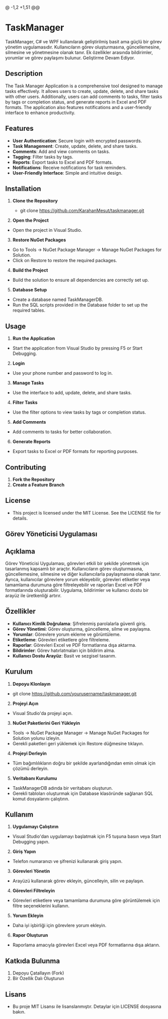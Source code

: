 @ -1,2 +1,51 @@
# TaskManager
TaskManager, C# ve WPF kullanılarak geliştirilmiş basit ama güçlü bir görev yönetim uygulamasıdır. Kullanıcıların görev oluşturmasına, güncellemesine, silmesine ve yönetmesine olanak tanır. Ek özellikler arasında bildirimler, yorumlar ve görev paylaşımı bulunur. Geliştirme Devam Ediyor.
## Description

The Task Manager Application is a comprehensive tool designed to manage tasks effectively. It allows users to create, update, delete, and share tasks with other users. Additionally, users can add comments to tasks, filter tasks by tags or completion status, and generate reports in Excel and PDF formats. The application also features notifications and a user-friendly interface to enhance productivity.

## Features

- **User Authentication**: Secure login with encrypted passwords.
- **Task Management**: Create, update, delete, and share tasks.
- **Comments**: Add and view comments on tasks.
- **Tagging**: Filter tasks by tags.
- **Reports**: Export tasks to Excel and PDF formats.
- **Notifications**: Receive notifications for task reminders.
- **User-Friendly Interface**: Simple and intuitive design.

## Installation

1. **Clone the Repository**
   - git clone https://github.com/KarahanMesut/taskmanager.git

2. **Open the Project**
- Open the project in Visual Studio.
3. **Restore NuGet Packages**
- Go to Tools -> NuGet Package Manager -> Manage NuGet Packages for Solution.
- Click on Restore to restore the required packages.
4. **Build the Project**
- Build the solution to ensure all dependencies are correctly set up.
5. **Database Setup**
- Create a database named TaskManagerDB.
- Run the SQL scripts provided in the Database folder to set up the required tables.   


## Usage

1. **Run the Application**
- Start the application from Visual Studio by pressing F5 or Start Debugging.
2. **Login**
- Use your phone number and password to log in.
3. **Manage Tasks**
- Use the interface to add, update, delete, and share tasks.
4. **Filter Tasks**
- Use the filter options to view tasks by tags or completion status.
5. **Add Comments**
- Add comments to tasks for better collaboration.
6. **Generate Reports**
- Export tasks to Excel or PDF formats for reporting purposes.


## Contributing

1. **Fork the Repository**
2. **Create a Feature Branch**

## License
- This project is licensed under the MIT License. See the LICENSE file for details.

## Görev Yöneticisi Uygulaması
## Açıklama

Görev Yöneticisi Uygulaması, görevleri etkili bir şekilde yönetmek için tasarlanmış kapsamlı bir araçtır. Kullanıcıların görev oluşturmasına, güncellemesine, silmesine ve diğer kullanıcılarla paylaşmasına olanak tanır. Ayrıca, kullanıcılar görevlere yorum ekleyebilir, görevleri etiketler veya tamamlama durumuna göre filtreleyebilir ve raporları Excel ve PDF formatlarında oluşturabilir. Uygulama, bildirimler ve kullanıcı dostu bir arayüz ile üretkenliği artırır.


## Özellikler
- **Kullanıcı Kimlik Doğrulama**: Şifrelenmiş parolalarla güvenli giriş.
- **Görev Yönetimi**: Görev oluşturma, güncelleme, silme ve paylaşma.
- **Yorumlar**: Görevlere yorum ekleme ve görüntüleme.
- **Etiketleme**: Görevleri etiketlere göre filtreleme.
- **Raporlar**: Görevleri Excel ve PDF formatlarına dışa aktarma.
- **Bildirimler**: Görev hatırlatmaları için bildirim alma.
- **Kullanıcı Dostu Arayüz**: Basit ve sezgisel tasarım.

## Kurulum

1. **Depoyu Klonlayın**
- git clone https://github.com/yourusername/taskmanager.git
2. **Projeyi Açın**
- Visual Studio'da projeyi açın.
3. **NuGet Paketlerini Geri Yükleyin** 
- Tools -> NuGet Package Manager -> Manage NuGet Packages for Solution yolunu izleyin.
- Gerekli paketleri geri yüklemek için Restore düğmesine tıklayın.
4. **Projeyi Derleyin**
- Tüm bağımlılıkların doğru bir şekilde ayarlandığından emin olmak için çözümü derleyin.
5. **Veritabanı Kurulumu**
- TaskManagerDB adında bir veritabanı oluşturun.
- Gerekli tabloları oluşturmak için Database klasöründe sağlanan SQL komut dosyalarını çalıştırın.

## Kullanım
1. **Uygulamayı Çalıştırın**
- Visual Studio'dan uygulamayı başlatmak için F5 tuşuna basın veya Start Debugging yapın.
2. **Giriş Yapın**
- Telefon numaranızı ve şifrenizi kullanarak giriş yapın.
3. **Görevleri Yönetin**
- Arayüzü kullanarak görev ekleyin, güncelleyin, silin ve paylaşın.
4. **Görevleri Filtreleyin**
- Görevleri etiketlere veya tamamlama durumuna göre görüntülemek için filtre seçeneklerini kullanın.
5. **Yorum Ekleyin**
- Daha iyi işbirliği için görevlere yorum ekleyin.
6. **Rapor Oluşturun**
- Raporlama amacıyla görevleri Excel veya PDF formatlarına dışa aktarın.

## Katkıda Bulunma
1. Depoyu Çatallayın (Fork)
2. Bir Özellik Dalı Oluşturun


## Lisans
- Bu proje MIT Lisansı ile lisanslanmıştır. Detaylar için LICENSE dosyasına bakın.
